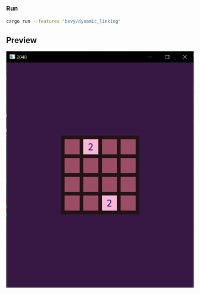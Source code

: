 ### Run

```bash
cargo run --features "bevy/dynamic_linking"
```


## Preview
![image](/screenshots/img.png)
